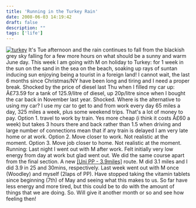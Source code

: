 ```yaml
---
title: 'Running in the Turkey Rain'
date: 2008-06-03 14:19:42
draft: false
description: ""
tags: ['life']
---
```


[![](/shared/2008/06/turkey-300x1991.png "turkey")](/shared/2008/06/turkey.png) It's Tue afternoon and the rain continues to fall from the blackish grey sky falling for a few more hours on what should be a sunny and warm June day. This week I am going with M on holiday to Turkey: for 1 week in the sun on the sand in the sea on the beach, soaking up rays of suntan inducing sun enjoying being a tourist in a foreign land! I cannot wait, the last 6 months since Christmas/NY have been long and tiring and I need a proper break. Shocked by the price of diesel last Thu when I filled my car up: Â£73.59 for a tank of 125.9/litre of diesel, up 20p/litre since when I bought the car back in November last year. Shocked. Where is the alternative to using my car? I use my car to get to and from work every day 65 miles a day, 325 miles a week, plus some weekend trips. That's a lot of money to pay. Option 1. travel to work by train. Yes more cheap (i think it costs Â£60 a week) but takes 3 hours there and back rather than 1.5 when driving and large number of connections mean that if any train is delayed I am very late home or at work. Option 2. Move closer to work. Not realistic at the moment. Option 3. Move job closer to home. Not realistic at the moment. Running: Last night I went out with M after work. Felt initially very low energy from day at work but glad went out. We did the same course apart from the final section. A new [\[Uni PP - 3.9miles\]](http://www.gmap-pedometer.com/?r=1954973) route. M did 3.1 miles and I did 3.9 in 25 and 30mins, respectively. Last week went out with M once (Woodley) and myself (2laps of PP). Have stopped taking the vitamin tablets since beginning (7th) of May and seeing what this makes to us. So far have less energy and more tired, but this could be to do with the amount of things that we are doing. So. Will give it another month or so and see how feeling then!